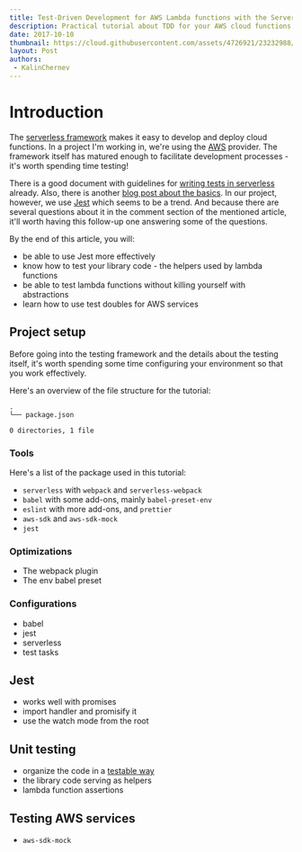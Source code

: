 ```yaml
---
title: Test-Driven Development for AWS Lambda functions with the Serverless framework and Jest
description: Practical tutorial about TDD for your AWS cloud functions with the Serverless framework, Jest and aws-sdk-mock for building unit and integration tests.
date: 2017-10-10
thumbnail: https://cloud.githubusercontent.com/assets/4726921/23232988/fdabd3fa-f955-11e6-84bd-c8a939841360.png
layout: Post
authors:
 - KalinChernev
---
```


# Introduction

The [serverless framework](https://serverless.com/) makes it easy to develop and deploy cloud functions. In a project I'm working in, we're using the [AWS](https://serverless.com/framework/docs/providers/aws/) provider. The framework itself has matured enough to facilitate development processes - it's worth spending time testing!

There is a good document with guidelines for [writing tests in serverless](https://serverless.com/framework/docs/providers/aws/guide/testing/) already. Also, there is another [blog post about the basics](https://serverless.com/blog/tdd-serverless/). In our project, however, we use [Jest](https://facebook.github.io/jest/) which seems to be a trend. And because there are several questions about it in the comment section of the mentioned article, it'll worth having this follow-up one answering some of the questions.

By the end of this article, you will:

- be able to use Jest more effectively
- know how to test your library code - the helpers used by lambda functions
- be able to test lambda functions without killing yourself with abstractions
- learn how to use test doubles for AWS services

## Project setup

Before going into the testing framework and the details about the testing itself, it's worth spending some time configuring your environment so that you work effectively.

Here's an overview of the file structure for the tutorial:

```
.
└── package.json

0 directories, 1 file
```

### Tools

Here's a list of the package used in this tutorial:

- `serverless` with `webpack` and `serverless-webpack`
- `babel` with some add-ons, mainly `babel-preset-env`
- `eslint` with more add-ons, and `prettier`
- `aws-sdk` and `aws-sdk-mock`
- `jest`

### Optimizations

- The webpack plugin
- The env babel preset

### Configurations

- babel
- jest
- serverless
- test tasks

## Jest

- works well with promises
- import handler and promisify it
- use the watch mode from the root

## Unit testing

- organize the code in a [testable way](https://claudiajs.com/tutorials/designing-testable-lambdas.html)
- the library code serving as helpers
- lambda function assertions

## Testing AWS services

- `aws-sdk-mock`
